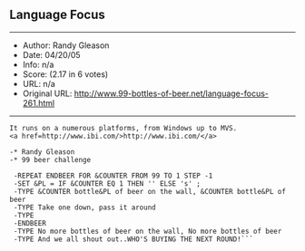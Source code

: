 
## Language Focus ##
---
- Author: Randy Gleason
- Date: 04/20/05
- Info: n/a
- Score:  (2.17 in 6 votes)
- URL: n/a
- Original URL: http://www.99-bottles-of-beer.net/language-focus-261.html
---

```Focus is a fourth generation data reporting/management language/toolset. 
It runs on a numerous platforms, from Windows up to MVS.  
<a href=http://www.ibi.com/>http://www.ibi.com/</a>

-* Randy Gleason
-* 99 beer challenge

 -REPEAT ENDBEER FOR &COUNTER FROM 99 TO 1 STEP -1
 -SET &PL = IF &COUNTER EQ 1 THEN '' ELSE 's' ;
 -TYPE &COUNTER bottle&PL of beer on the wall, &COUNTER bottle&PL of beer
 -TYPE Take one down, pass it around
 -TYPE
 -ENDBEER
 -TYPE No more bottles of beer on the wall, No more bottles of beer
 -TYPE And we all shout out..WHO'S BUYING THE NEXT ROUND!```